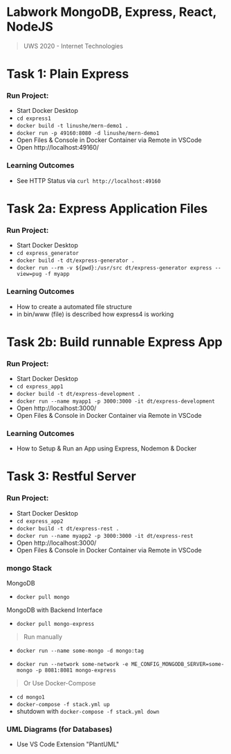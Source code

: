 # **Labwork** MongoDB, Express, React, NodeJS

> UWS 2020 - Internet Technologies

# Task 1: Plain Express

### Run Project:

- Start Docker Desktop
- `cd express1`
- `docker build -t linushe/mern-demo1 .`
- `docker run -p 49160:8080 -d linushe/mern-demo1`
- Open Files & Console in Docker Container via Remote in VSCode
- Open http://localhost:49160/

### Learning Outcomes

- See HTTP Status via `curl http://localhost:49160`

# Task 2a: Express Application Files

### Run Project:

- Start Docker Desktop
- `cd express_generator`
- `docker build -t dt/express-generator .`
- `docker run --rm -v ${pwd}:/usr/src dt/express-generator express --view=pug -f myapp`

### Learning Outcomes

- How to create a automated file structure
- in bin/www (file) is described how express4 is working

# Task 2b: Build runnable Express App

### Run Project:

- Start Docker Desktop
- `cd express_app1`
- `docker build -t dt/express-development .`
- `docker run --name myapp1 -p 3000:3000 -it dt/express-development`
- Open http://localhost:3000/
- Open Files & Console in Docker Container via Remote in VSCode

### Learning Outcomes
- How to Setup & Run an App using Express, Nodemon & Docker

# Task 3: Restful Server

### Run Project:

- Start Docker Desktop
- `cd express_app2`
- `docker build -t dt/express-rest .`
- `docker run --name myapp2 -p 3000:3000 -it dt/express-rest`
- Open http://localhost:3000/
- Open Files & Console in Docker Container via Remote in VSCode

### mongo Stack
MongoDB
- `docker pull mongo`

MongoDB with Backend Interface
- `docker pull mongo-express`


> Run manually 
- `docker run --name some-mongo -d mongo:tag`

- `docker run --network some-network -e ME_CONFIG_MONGODB_SERVER=some-mongo -p 8081:8081 mongo-express`

> Or Use Docker-Compose 

- `cd mongo1`
- `docker-compose -f stack.yml up`
- shutdown with `docker-compose -f stack.yml down`

### UML Diagrams (for Databases)
- Use VS Code Extension "PlantUML"